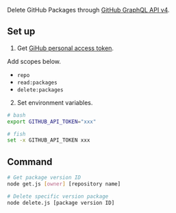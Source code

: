 Delete GitHub Packages through [GitHub GraphQL API v4](https://developer.github.com/v4/).

## Set up

1. Get [GiHub personal access token](https://help.github.com/en/github/authenticating-to-github/creating-a-personal-access-token-for-the-command-line).

Add scopes below.
- `repo`
- `read:packages`
- `delete:packages`

2. Set environment variables.
```sh
# bash
export GITHUB_API_TOKEN="xxx"

# fish
set -x GITHUB_API_TOKEN xxx
```

## Command

```sh
# Get package version ID
node get.js [owner] [repository name]

# Delete specific version package
node delete.js [package version ID]
```
